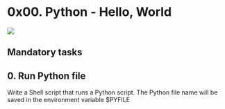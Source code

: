 # 0x00. Python - Hello, World

<img src="https://s3.amazonaws.com/intranet-projects-files/holbertonschool-higher-level_programming+/231/48a9fdbd67c84a328a9df9ec8d93b9ac2458ac37721d7d53e51a27fb2bdc5263.jpg">

## Mandatory tasks
## 0. Run Python file

Write a Shell script that runs a Python script.
The Python file name will be saved in the environment variable $PYFILE


